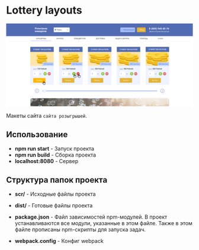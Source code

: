 # Lottery layouts

![lottery](./img/cover.png)

Макеты сайта `сайта розыгрышей`.

## Использование

- **npm run start** - Запуск проекта
- **npm run build** - Сборка проекта
- **localhost:8080** - Сервер

## Структура папок проекта

- **scr/** - Исходные файлы проекта

- **dist/** - Готовые файлы проекта

- **package.json** - Файл зависимостей npm-модулей. В проект устанавливаются все модули, указанные в этом файле. Также в этом файле прописаны npm-скрипты для запуска задач.

- **webpack.config** - Конфиг webpack
